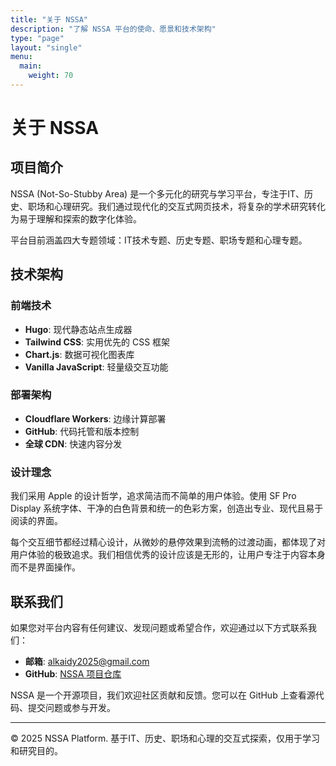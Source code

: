 ```yaml
---
title: "关于 NSSA"
description: "了解 NSSA 平台的使命、愿景和技术架构"
type: "page"
layout: "single"
menu:
  main:
    weight: 70
---
```


# 关于 NSSA

## 项目简介

NSSA (Not-So-Stubby Area) 是一个多元化的研究与学习平台，专注于IT、历史、职场和心理研究。我们通过现代化的交互式网页技术，将复杂的学术研究转化为易于理解和探索的数字化体验。

平台目前涵盖四大专题领域：IT技术专题、历史专题、职场专题和心理专题。

## 技术架构

### 前端技术
- **Hugo**: 现代静态站点生成器
- **Tailwind CSS**: 实用优先的 CSS 框架
- **Chart.js**: 数据可视化图表库
- **Vanilla JavaScript**: 轻量级交互功能

### 部署架构
- **Cloudflare Workers**: 边缘计算部署
- **GitHub**: 代码托管和版本控制
- **全球 CDN**: 快速内容分发

### 设计理念

我们采用 Apple 的设计哲学，追求简洁而不简单的用户体验。使用 SF Pro Display 系统字体、干净的白色背景和统一的色彩方案，创造出专业、现代且易于阅读的界面。

每个交互细节都经过精心设计，从微妙的悬停效果到流畅的过渡动画，都体现了对用户体验的极致追求。我们相信优秀的设计应该是无形的，让用户专注于内容本身而不是界面操作。

## 联系我们

如果您对平台内容有任何建议、发现问题或希望合作，欢迎通过以下方式联系我们：

- **邮箱**: alkaidy2025@gmail.com
- **GitHub**: [NSSA 项目仓库](https://github.com/Matthewyin/nssa)

NSSA 是一个开源项目，我们欢迎社区贡献和反馈。您可以在 GitHub 上查看源代码、提交问题或参与开发。

---

© 2025 NSSA Platform. 基于IT、历史、职场和心理的交互式探索，仅用于学习和研究目的。
